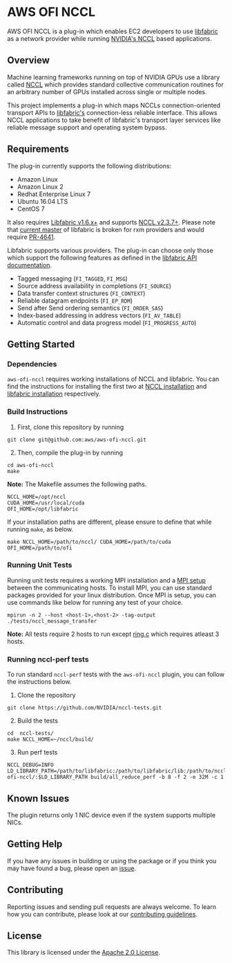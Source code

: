 # AWS OFI NCCL

AWS OFI NCCL is a plug-in which enables EC2 developers to use [libfabric](https://github.com/ofiwg/libfabric) as a network provider while running [NVIDIA's NCCL](https://github.com/NVIDIA/nccl) based applications.

## Overview

Machine learning frameworks running on top of NVIDIA GPUs use a library called [NCCL](https://developer.nvidia.com/nccl) which provides standard collective communication routines for an arbitrary number of GPUs installed across single or multiple nodes.

This project implements a plug-in which maps NCCLs connection-oriented transport APIs to [libfabric's](https://ofiwg.github.io/libfabric/) connection-less reliable interface. This allows NCCL applications to take benefit of libfabric's transport layer services like reliable message support and operating system bypass.

## Requirements

The plug-in currently supports the following distributions:
* Amazon Linux
* Amazon Linux 2
* Redhat Enterprise Linux 7
* Ubuntu 16.04 LTS
* CentOS 7

It also requires [Libfabric v1.6.x+](https://github.com/ofiwg/libfabric/tree/master) and supports [NCCL v2.3.7+](https://github.com/NVIDIA/nccl/tree/master). Please note that [current master](https://github.com/ofiwg/libfabric/commit/d32e95db02967c61eff47fc57591804769fc7dfc) of libfabric is broken for rxm providers and would require [PR-4641](https://github.com/ofiwg/libfabric/pull/4641).

Libfabric supports various providers. The plug-in can choose only those which support the following features as defined in the [libfabric API documentation](https://github.com/ofiwg/libfabric/tree/master/man/).

* Tagged messaging (`FI_TAGGED`, `FI_MSG`)
* Source address availability in completions (`FI_SOURCE`)
* Data transfer context structures (`FI_CONTEXT`)
* Reliable datagram endpoints (`FI_EP_RDM`)
* Send after Send ordering semantics (`FI_ORDER_SAS`)
* Index-based addressing in address vectors (`FI_AV_TABLE`)
* Automatic control and data progress model (`FI_PROGRESS_AUTO`)

## Getting Started

### Dependencies

`aws-ofi-nccl` requires working installations of NCCL and libfabric. You can find the instructions for installing the first two at [NCCL installation](https://github.com/NVIDIA/nccl) and [libfabric installation](https://github.com/ofiwg/libfabric) respectively.

### Build Instructions

1. First, clone this repository by running

```
git clone git@github.com:aws/aws-ofi-nccl.git
```

2. Then, compile the plug-in by running
```
cd aws-ofi-nccl
make
```

**Note:** The Makefile assumes the following paths.
```
NCCL_HOME=/opt/nccl
CUDA_HOME=/usr/local/cuda
OFI_HOME=/opt/libfabric
```

If your installation paths are different, please ensure to define that while running `make`, as below.
```
make NCCL_HOME=/path/to/nccl/ CUDA_HOME=/path/to/cuda OFI_HOME=/path/to/ofi
```

### Running Unit Tests

Running unit tests requires a working MPI installation and a [MPI setup](https://www.open-mpi.org/faq/?category=running) between the communicating hosts.  To install MPI, you can use standard packages provided for your linux distribution. Once MPI is setup, you can use commands like below for running any test of your choice.

```
mpirun -n 2 --host <host-1>,<host-2> -tag-output ./tests/nccl_message_transfer
```

**Note:** All tests require 2 hosts to run except [ring.c](tests/ring.c) which requires atleast 3 hosts.

### Running nccl-perf tests

To run standard `nccl-perf` tests with the `aws-ofi-nccl` plugin, you can follow the instructions below.

1. Clone the repository
```
git clone https://github.com/NVIDIA/nccl-tests.git
```

2. Build the tests
```
cd  nccl-tests/
make NCCL_HOME=~/nccl/build/
```

3. Run perf tests
```
NCCL_DEBUG=INFO LD_LIBRARY_PATH=/path/to/libfabric:/path/to/libfabric/lib:/path/to/nccl/build/lib:/path/to/aws-ofi-nccl/:$LD_LIBRARY_PATH build/all_reduce_perf -b 8 -f 2 -e 32M -c 1
```

## Known Issues

The plugin returns only 1 NIC device even if the system supports multiple NICs.

## Getting Help

If you have any issues in building or using the package or if you think you may have found a bug, please open an [issue](https://github.com/aws/aws-ofi-nccl/issues).

## Contributing

Reporting issues and sending pull requests are always welcome. To learn how you can contribute, please look at our [contributing guidelines](CONTRIBUTING.md#contributing-guidelines).

## License

This library is licensed under the [Apache 2.0 License](LICENSE). 
